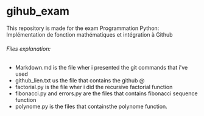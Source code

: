 # gihub_exam
This repository is made for the exam Programmation Python: Implémentation de fonction  mathématiques et intégration à Github

###### Files explanation: 
- Markdown.md is the file wher i presented the git commands that i've used 
- github_lien.txt us the file that contains the github @ 
- factorial.py is the file wher i did the recursive factorial function
- fibonacci.py and errors.py are the files that contains fibonacci sequence function
- polynome.py is the files that containsthe polynome function. 